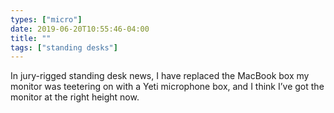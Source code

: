 ```yaml
---
types: ["micro"]
date: 2019-06-20T10:55:46-04:00
title: ""
tags: ["standing desks"]
---
```

In jury-rigged standing desk news, I have replaced the MacBook box my monitor was teetering on with a Yeti microphone box, and I think I’ve got the monitor at the right height now.
